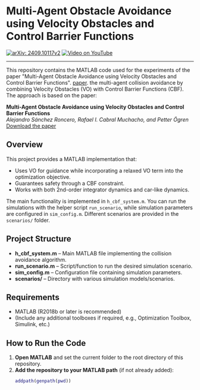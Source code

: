 # Multi-Agent Obstacle Avoidance using Velocity Obstacles and Control Barrier Functions

[![arXiv: 2409.10117v2](https://img.shields.io/badge/arXiv-2409.10117v2-B31B1B.svg)](https://arxiv.org/abs/2409.10117v2)
[![Video on YouTube](https://img.shields.io/badge/YouTube-Video-red.svg)](https://www.youtube.com/watch?v=Ox8v2s17gLw&ab_channel=AlejandroS%C3%A1nchezRoncero)

---



This repository contains the MATLAB code used for the experiments of the paper "Multi-Agent Obstacle Avoidance using Velocity Obstacles and Control Barrier Functions". [paper](https://arxiv.org/abs/2409.10117v2). the multi-agent collision avoidance by combining Velocity Obstacles (VO) with Control Barrier Functions (CBF). The approach is based on the paper:

**Multi-Agent Obstacle Avoidance using Velocity Obstacles and Control Barrier Functions**  
*Alejandro Sánchez Roncero, Rafael I. Cabral Muchacho, and Petter Ögren*  
[Download the paper](https://arxiv.org/abs/2409.10117v2)

## Overview

This project provides a MATLAB implementation that:
- Uses VO for guidance while incorporating a relaxed VO term into the optimization objective.
- Guarantees safety through a CBF constraint.
- Works with both 2nd-order integrator dynamics and car-like dynamics.

The main functionality is implemented in `h_cbf_system.m`. You can run the simulations with the helper script `run_scenario`, while simulation parameters are configured in `sim_config.m`. Different scenarios are provided in the `scenarios/` folder.

## Project Structure

- **h_cbf_system.m** – Main MATLAB file implementing the collision avoidance algorithm.
- **run_scenario.m** – Script/function to run the desired simulation scenario.
- **sim_config.m** – Configuration file containing simulation parameters.
- **scenarios/** – Directory with various simulation models/scenarios.

## Requirements

- MATLAB (R2018b or later is recommended)
- (Include any additional toolboxes if required, e.g., Optimization Toolbox, Simulink, etc.)

## How to Run the Code

1. **Open MATLAB** and set the current folder to the root directory of this repository.
2. **Add the repository to your MATLAB path** (if not already added):
   ```matlab
   addpath(genpath(pwd))
